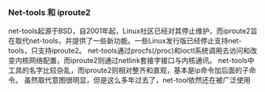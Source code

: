 ### Net-tools 和 iproute2

net-tools起源于BSD，自2001年起，Linux社区已经对其停止维护，而iproute2旨在取代net-tools，并提供了一些新功能。一些Linux发行版已经停止支持net-tools，只支持iproute2。
net-tools通过procfs(/proc)和ioctl系统调用去访问和改变内核网络配置，而iproute2则通过netlink套接字接口与内核通讯。
net-tools中工具的名字比较杂乱，而iproute2则相对整齐和直观，基本是ip命令加后面的子命令。
虽然取代意图很明显，但是这么多年过去了，net-tool依然还在被广泛使用

